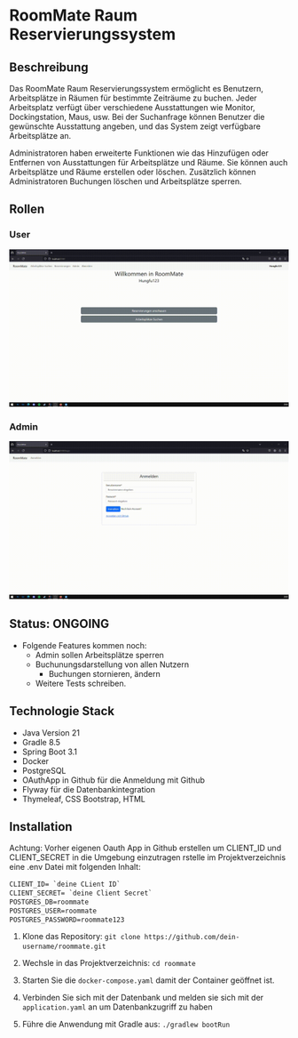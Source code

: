 # RoomMate Raum Reservierungssystem

## Beschreibung

Das RoomMate Raum Reservierungssystem ermöglicht es Benutzern, Arbeitsplätze in Räumen für bestimmte Zeiträume zu buchen. Jeder Arbeitsplatz verfügt über verschiedene Ausstattungen wie Monitor, Dockingstation, Maus, usw. Bei der Suchanfrage können Benutzer die gewünschte Ausstattung angeben, und das System zeigt verfügbare Arbeitsplätze an.

Administratoren haben erweiterte Funktionen wie das Hinzufügen oder Entfernen von Ausstattungen für Arbeitsplätze und Räume. Sie können auch Arbeitsplätze und Räume erstellen oder löschen. Zusätzlich können Administratoren Buchungen löschen und Arbeitsplätze sperren.

## Rollen

### User
![User Ansicht](/gifs/userRoomMate.gif)

### Admin
![Admin Ansicht](/gifs/adminRoomMate.gif)


## Status: ONGOING
- Folgende Features kommen noch:
  - Admin sollen Arbeitsplätze sperren
  - Buchunungsdarstellung von allen Nutzern
    - Buchungen stornieren, ändern
  - Weitere Tests schreiben.

## Technologie Stack

- Java Version 21
- Gradle 8.5
- Spring Boot 3.1
- Docker
- PostgreSQL
- OAuthApp in Github für die Anmeldung mit Github
- Flyway für die Datenbankintegration
- Thymeleaf, CSS Bootstrap, HTML

## Installation
Achtung: Vorher eigenen Oauth App in Github erstellen um CLIENT_ID und CLIENT_SECRET in die Umgebung einzutragen
rstelle im Projektverzeichnis eine .env Datei mit folgenden Inhalt:

    
    CLIENT_ID= `deine CLient ID`
    CLIENT_SECRET= `deine Client Secret`
    POSTGRES_DB=roommate
    POSTGRES_USER=roommate
    POSTGRES_PASSWORD=roommate123

1. Klone das Repository: `git clone https://github.com/dein-username/roommate.git`
2. Wechsle in das Projektverzeichnis: `cd roommate`
3. Starten Sie die `docker-compose.yaml` damit der Container geöffnet ist.
4. Verbinden Sie sich mit der Datenbank und melden sie sich mit der `application.yaml` an um Datenbankzugriff zu haben

5. Führe die Anwendung mit Gradle aus: `./gradlew bootRun`
